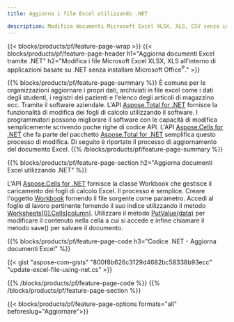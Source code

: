 ```yaml
---
title: Aggiorna i file Excel utilizzando .NET 

description: Modifica documenti Microsoft Excel XLSX, XLS, CSV senza installare Microsoft Office con applicazioni basate su C# .NET.
---
```


{{< blocks/products/pf/feature-page-wrap >}}
{{< blocks/products/pf/feature-page-header h1="Aggiorna documenti Excel tramite .NET" h2="Modifica i file Microsoft Excel XLSX, XLS all'interno di applicazioni basate su .NET senza installare Microsoft Office<sup>&reg;</sup>." >}}

{{% blocks/products/pf/feature-page-summary %}}
È comune per le organizzazioni aggiornare i propri dati, archiviati in file excel come i dati degli studenti, i registri dei pazienti e l'elenco degli articoli di magazzino ecc. Tramite il software aziendale. L'API [Aspose.Total for .NET](https://products.aspose.com/total/net/) fornisce la funzionalità di modifica dei fogli di calcolo utilizzando il software. I programmatori possono migliorare il software con le capacità di modifica semplicemente scrivendo poche righe di codice API. L'API [Aspose.Cells for .NET](https://products.aspose.com/cells/net/) che fa parte del pacchetto [Aspose.Total for .NET](https://products.aspose.com/total/net/) semplifica questo processo di modifica. Di seguito è riportato il processo di aggiornamento del documento Excel.
{{% /blocks/products/pf/feature-page-summary  %}}

{{% blocks/products/pf/feature-page-section  h2="Aggiorna documenti Excel utilizzando .NET" %}}

L'API [Aspose.Cells for .NET](https://products.aspose.com/cells/net/) fornisce la classe Workbook che gestisce il caricamento dei fogli di calcolo Excel. Il processo è semplice. Creare l'oggetto [Workbook](https://reference.aspose.com/cells/net/aspose.cells/workbook/) fornendo il file sorgente come parametro. Accedi al foglio di lavoro pertinente fornendo il suo indice utilizzando il metodo [Worksheets[0].Cells[column]](https://reference.aspose.com/cells/net/aspose.cells/worksheet/cells/). Utilizzare il metodo [PutValue(data)](https://reference.aspose.com/cells/net/aspose.cells/cell/putvalue/) per modificare il contenuto nella cella a cui si accede e infine chiamare il metodo save() per salvare il documento.

{{% blocks/products/pf/feature-page-code h3="Codice .NET - Aggiorna documenti Excel" %}}

{{< gist "aspose-com-gists" "800f8b626c3129d4682bc58338b93ecc" "update-excel-file-using-net.cs" >}}

{{% /blocks/products/pf/feature-page-code  %}}
{{% /blocks/products/pf/feature-page-section %}}

{{< blocks/products/pf/feature-page-options formats="all" beforeslug="Aggiornare">}}